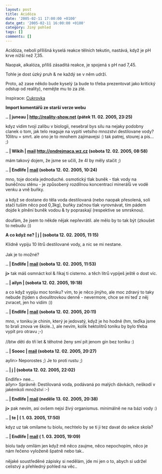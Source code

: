 ```yaml
---
layout: post
title: Acidóza
date: '2005-02-11 17:00:00 +0100'
date_gmt: '2005-02-11 16:00:00 +0100'
category: Jiný pohled
tags: []
comments: []
---
```

<p>Acidóza, neboli přílišná kyselá reakce tělních tekutin, nastává, když je pH krve nižší než 7,35.</p>
<p>Naopak, alkalóza, příliš zásaditá reakce, je spojená s pH nad 7,45.</p>
<p>Tohle je dost úzký pruh &amp; ne každý se v něm udrží.</p>
<p>Proto, až zase někdo bude kyselý (a bude to třeba prezentovat jako kritický odstup od reality), nemějte mu to za zlé.</p>
<p class="odsazeny">Inspirace: <a href="http://jan-martinek.com/index.php?a=20050210">Cukrovka</a></p>
<div class="import-komentaru">
<p><strong>Import komentářů ze starší verze webu</strong></p>
<div class="comment">
<p style="font-weight:bold"><span class="compredmet">..</span> | <span class="comname">juneau</span> |  <a href="http://reality-show.net">http://reality-show.net</a> (pátek&nbsp;11.&nbsp;02.&nbsp;2005,&nbsp;23:25)</p>
<p>kdyz vidim tvoji zalibu v biologii, nesebral bys silu na nejaky podobny clanek o tom, jak telo reaguje na vypiti vetsiho mnozstvi destilovane vody? 10litru = smrt. ale ono je to mnohem zajimavejsi :) tak patrej, stourej a pis... ;) </p>
</div>
<div class="comment">
<p style="font-weight:bold"><span class="compredmet">..</span> | <span class="comname">Wikih</span> |  <a href="mailto:ondrejmaca@centrum.cz">mail</a>  <a href="http://ondrejmaca.wz.cz">http://ondrejmaca.wz.cz</a> (sobota&nbsp;12.&nbsp;02.&nbsp;2005,&nbsp;08:58)</p>
<p>mám takový dojem, že jsme se učili, že 4l by měly stačit ;) </p>
</div>
<div class="comment">
<p style="font-weight:bold"><span class="compredmet">..</span> | <span class="comname">Endlife</span> |  <a href="mailto:jan.martinek@post.cz">mail</a> (sobota&nbsp;12.&nbsp;02.&nbsp;2005,&nbsp;10:24)</p>
<p>mno, toje docela jednoduché. osmotický tlak buněk - tlak vody na buněčnou stěnu - je způsobený rozdílnou koncentrací minerálů ve vodě venku a vně buňky. <br>  <br> a když se dostane do těla voda destilovaná (nebo naopak přesolená, soli stačí tuším něco pod 0,3kg), buňky začnou tlak vyrovnávat, tím pádem dojde k plnění buněk vodou &amp; ty popraskají (respektive se smrsknou). <br>  <br> doufám, že jsem to někde nějak nepřevrátil. ale mělo by to tak být (zkoušet to nebudu :)) </p>
</div>
<div class="comment">
<p style="font-weight:bold"><span class="compredmet">A co když ne?</span> | <span class="comname">j</span> |  <a href=""></a> (sobota&nbsp;12.&nbsp;02.&nbsp;2005,&nbsp;11:15)</p>
<p>Klidně vypiju 10 litrů destilované vody, a nic se mi nestane. <br>  <br> Jak je to možné? </p>
</div>
<div class="comment">
<p style="font-weight:bold"><span class="compredmet">..</span> | <span class="comname">Endlife</span> |  <a href="mailto:jan.martinek@post.cz">mail</a> (sobota&nbsp;12.&nbsp;02.&nbsp;2005,&nbsp;11:53)</p>
<p><strong>j&gt;</strong> tak máš osmnáct kol &amp; říkaj ti cisterno. a těch litrů vypiješ ještě o dost víc. </p>
</div>
<div class="comment">
<p style="font-weight:bold"><span class="compredmet">..</span> | <span class="comname">ailyn</span> | (sobota&nbsp;12.&nbsp;02.&nbsp;2005,&nbsp;19:18)</p>
<p>a co když vypiju moc toniku? vím, to je něco jinýho, ale moc zdravý to taky nebude (týden s dvoulitrovkou denně - nevermore, chce se mi teď z něj zvracet, jen ho vidím :)) </p>
</div>
<div class="comment">
<p style="font-weight:bold"><span class="compredmet">..</span> | <span class="comname">Endlife</span> |  <a href="mailto:jan.martinek@post.cz">mail</a> (sobota&nbsp;12.&nbsp;02.&nbsp;2005,&nbsp;20:11)</p>
<p>mno, v toniku je chinin, který je jedovatý, když je ho hodně (hm, teďka jsme to brali znova ve škole..), ale nevím, kolik hektolitrů toniku by bylo třeba vypít pro otravu ;-) <br>  <br> //btw děti do tří let &amp; těhotné ženy smí pít jenom gin bez toniku :) </p>
</div>
<div class="comment">
<p style="font-weight:bold"><span class="compredmet">..</span> | <span class="comname">Soooc</span> |  <a href="mailto:xsoc@post.cz">mail</a> (sobota&nbsp;12.&nbsp;02.&nbsp;2005,&nbsp;20:27)</p>
<p>aylin&gt; Neporostes ;) Je to proti rustu ;) </p>
</div>
<div class="comment">
<p style="font-weight:bold"><span class="compredmet">..</span> | <span class="comname">j</span> |  <a href=""></a> (sobota&nbsp;12.&nbsp;02.&nbsp;2005,&nbsp;22:02)</p>
<p>Endlife&gt; nee... <br> ailyn&gt; Správně: Destilovaná voda, podávaná po malých dávkách, neškodí v jakémkoli množství :-) </p>
</div>
<div class="comment">
<p style="font-weight:bold"><span class="compredmet">..</span> | <span class="comname">Endlife</span> |  <a href="mailto:jan.martinek@post.cz">mail</a> (neděle&nbsp;13.&nbsp;02.&nbsp;2005,&nbsp;20:38)</p>
<p><strong>j&gt;</strong> pak nevím, asi ovšem nejsi živý organismus. minimálně ne na bázi vody :) </p>
</div>
<div class="comment">
<p style="font-weight:bold"><span class="compredmet">..</span> | <span class="comname">te</span> | (&nbsp;1.&nbsp;03.&nbsp;2005,&nbsp;17:50)</p>
<p>kdyz uz tak omilame tu biolu, nechtelo by se ti ji tez davat do sekce skola? </p>
</div>
<div class="comment">
<p style="font-weight:bold"><span class="compredmet">..</span> | <span class="comname">Endlife</span> |  <a href="mailto:jan.martinek@post.cz">mail</a> (&nbsp;1.&nbsp;03.&nbsp;2005,&nbsp;19:09)</p>
<p>biolu tady omílám jen když mě něco zaujme, něco nepochopím, něco je nám řečeno vyloženě špatně nebo tak..  <br>  <br> nějaké soustředěné zápisky si nedělám, jde mi jen o to, abych si udržel celistvý a přehledný pohled na věc.. </p>
</div>
</div>

